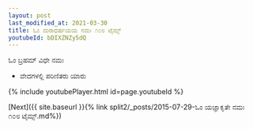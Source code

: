 ```yaml
---
layout: post
last_modified_at: 2021-03-30
title: ಓಂ ದುರಾಧರ್ಷಯಯ ನಮಃ ೧೦೮ ಟೈಮ್ಸ್
youtubeId: bDIXZNZy5dQ
---
```

 
 
 ಓಂ ಬ್ರಹಮ್ ವಿಧೇ ನಮಃ  
 
 -  ವೇದಗಳಲ್ಲಿ ಪರಿಣಿತರು ಯಾರು 
 
  
 
  
 
 
 
 
 
 


{% include youtubePlayer.html id=page.youtubeId %}
 
[Next]({{ site.baseurl }}{% link  split2/_posts/2015-07-29-ಓಂ ಯಜ್ಞಾಕೃತೇ ನಮಃ ೧೦೮ ಟೈಮ್ಸ್.md%})
 
